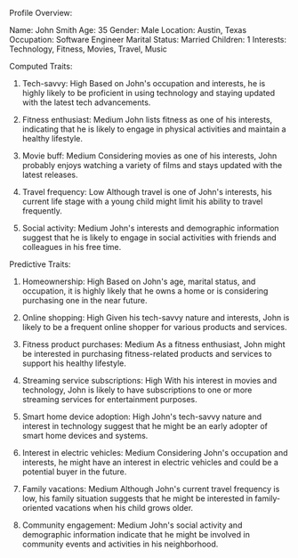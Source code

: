 Profile Overview:

Name: John Smith
Age: 35
Gender: Male
Location: Austin, Texas
Occupation: Software Engineer
Marital Status: Married
Children: 1
Interests: Technology, Fitness, Movies, Travel, Music

Computed Traits:

1. Tech-savvy: High
Based on John's occupation and interests, he is highly likely to be proficient in using technology and staying updated with the latest tech advancements.

2. Fitness enthusiast: Medium
John lists fitness as one of his interests, indicating that he is likely to engage in physical activities and maintain a healthy lifestyle.

3. Movie buff: Medium
Considering movies as one of his interests, John probably enjoys watching a variety of films and stays updated with the latest releases.

4. Travel frequency: Low
Although travel is one of John's interests, his current life stage with a young child might limit his ability to travel frequently.

5. Social activity: Medium
John's interests and demographic information suggest that he is likely to engage in social activities with friends and colleagues in his free time.

Predictive Traits:

1. Homeownership: High
Based on John's age, marital status, and occupation, it is highly likely that he owns a home or is considering purchasing one in the near future.

2. Online shopping: High
Given his tech-savvy nature and interests, John is likely to be a frequent online shopper for various products and services.

3. Fitness product purchases: Medium
As a fitness enthusiast, John might be interested in purchasing fitness-related products and services to support his healthy lifestyle.

4. Streaming service subscriptions: High
With his interest in movies and technology, John is likely to have subscriptions to one or more streaming services for entertainment purposes.

5. Smart home device adoption: High
John's tech-savvy nature and interest in technology suggest that he might be an early adopter of smart home devices and systems.

6. Interest in electric vehicles: Medium
Considering John's occupation and interests, he might have an interest in electric vehicles and could be a potential buyer in the future.

7. Family vacations: Medium
Although John's current travel frequency is low, his family situation suggests that he might be interested in family-oriented vacations when his child grows older.

8. Community engagement: Medium
John's social activity and demographic information indicate that he might be involved in community events and activities in his neighborhood.